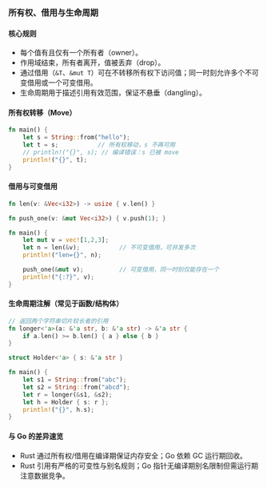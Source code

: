### 所有权、借用与生命周期

#### 核心规则

- 每个值有且仅有一个所有者（owner）。
- 作用域结束，所有者离开，值被丢弃（drop）。
- 通过借用（`&T`、`&mut T`）可在不转移所有权下访问值；同一时刻允许多个不可变借用或一个可变借用。
- 生命周期用于描述引用有效范围，保证不悬垂（dangling）。

#### 所有权转移（Move）

```rust
fn main() {
    let s = String::from("hello");
    let t = s;           // 所有权移动，s 不再可用
    // println!("{}", s); // 编译错误：s 已被 move
    println!("{}", t);
}
```

#### 借用与可变借用

```rust
fn len(v: &Vec<i32>) -> usize { v.len() }

fn push_one(v: &mut Vec<i32>) { v.push(1); }

fn main() {
    let mut v = vec![1,2,3];
    let n = len(&v);           // 不可变借用，可并发多次
    println!("len={}", n);

    push_one(&mut v);          // 可变借用，同一时刻仅能存在一个
    println!("{:?}", v);
}
```

#### 生命周期注解（常见于函数/结构体）

```rust
// 返回两个字符串切片较长者的引用
fn longer<'a>(a: &'a str, b: &'a str) -> &'a str {
    if a.len() >= b.len() { a } else { b }
}

struct Holder<'a> { s: &'a str }

fn main() {
    let s1 = String::from("abc");
    let s2 = String::from("abcd");
    let r = longer(&s1, &s2);
    let h = Holder { s: r };
    println!("{}", h.s);
}
```

#### 与 Go 的差异速览

- Rust 通过所有权/借用在编译期保证内存安全；Go 依赖 GC 运行期回收。
- Rust 引用有严格的可变性与别名规则；Go 指针无编译期别名限制但需运行期注意数据竞争。


